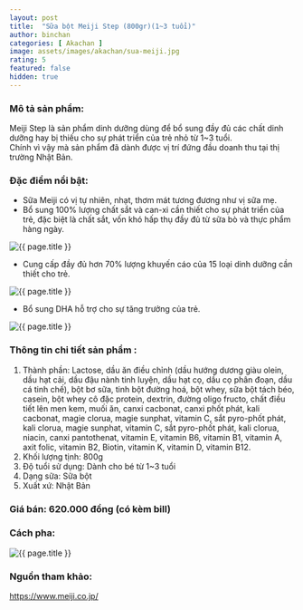 ```yaml
---
layout: post
title:  "Sữa bột Meiji Step (800gr)(1~3 tuổi)"
author: binchan
categories: [ Akachan ]
image: assets/images/akachan/sua-meiji.jpg
rating: 5
featured: false
hidden: true
---
```


### Mô tả sản phẩm:
Meiji Step là sản phẩm dinh dưỡng dùng để bổ sung đầy đủ các chất dinh dưỡng hay bị thiếu cho sự phát triển của trẻ nhỏ từ 1~3 tuổi.  
Chính vì vậy mà sản phẩm đã dành được vị trí đứng đầu doanh thu tại thị trường Nhật Bản.

### Đặc điểm nổi bật:
+ Sữa Meiji có vị tự nhiên, nhạt, thơm mát tương đương như vị sữa mẹ.  
+ Bổ sung 100% lượng chất sắt và can-xi cần thiết cho sự phát triển của trẻ, đặc biệt là chất sắt, vốn khó hấp thụ đầy đủ từ sữa bò và thực phẩm hàng ngày.

<img class="featured-image img-fluid" src="{{ site.baseurl }}/assets/images/akachan/sua-meiji-2.png" alt="{{ page.title }}">

+ Cung cấp đầy đủ hơn 70% lượng khuyến cáo của 15 loại dinh dưỡng cần thiết cho trẻ.

<img class="featured-image img-fluid" src="{{ site.baseurl }}/assets/images/akachan/sua-meiji-3.png" alt="{{ page.title }}">

+ Bổ sung DHA hỗ trợ cho sự tăng trưởng của trẻ.

<img class="featured-image img-fluid" src="{{ site.baseurl }}/assets/images/akachan/sua-meiji-4.png" alt="{{ page.title }}">

### Thông tin chi tiết sản phẩm : 
1. Thành phần: Lactose, dầu ăn điều chỉnh (dầu hướng dương giàu olein, dầu hạt cải, dầu đậu nành tinh luyện, dầu hạt cọ, dầu cọ phân đoạn, dầu cá tinh chế),
bột bơ sữa, tinh bột đường hoá, bột whey, sữa bột tách béo, casein, bột whey cô đặc protein, dextrin, đường oligo fructo, chất điều tiết lên men kem, muối ăn, canxi
cacbonat, canxi phốt phát, kali cacbonat, magie clorua, magie sunphat, vitamin C, sắt pyro-phốt phát, kali clorua, magie sunphat, vitamin C, sắt pyro-phốt phát, kali 
clorua, niacin, canxi pantothenat, vitamin E, vitamin B6, vitamin B1, vitamin A, axit folic, vitamin B2, Biotin, vitamin K, vitamin D, vitamin B12.
2. Khối lượng tịnh: 800g
3. Độ tuổi sử dụng: Dành cho bé từ 1~3 tuổi
4. Dạng sữa: Sữa bột
5. Xuất xứ: Nhật Bản

### Giá bán: 620.000 đồng (có kèm bill)

### Cách pha:
<img class="featured-image img-fluid" src="{{ site.baseurl }}/assets/images/akachan/sua-meiji-1.jpg" alt="{{ page.title }}">

### Nguồn tham khảo:
https://www.meiji.co.jp/